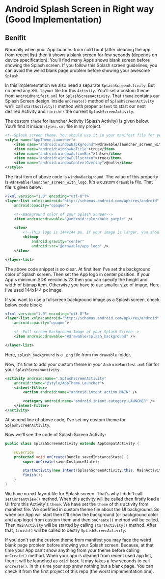 # Android Splash Screen in Right way (Good Implementation)


## Benifit
Normally when your App launchs from cold boot (after cleaning the app from recent list) then it shows a blank screen for few seconds (depends on device specification). You'll find many Apps shows blank screen before showing the Splash screen. If you follow this Splash screen guidelines, you can avoid the weird blank page problem before showing your awesome `Splash`.


In this implementation we also need a separate `SplashScreenActivity`. But no need any `XML layout` file for this `Activity`. You'll set a custom theme from `AndroidManifest.xml` for `SplashScreenActivity`. That `theme` contains our Splash Screen design. Inside `onCreate()` method of `SplashScreenActivity` we'll call `startActivity()` method with proper `Intent` to start our next desired Activity and `finish()` the current `SplashScreenActivity`.

The custom `theme` for launcher Activity (Splash Activity) is given below. You'll find it inside `styles.xml` file in my project.

```xml
<!--Splash screen theme. You should use it in your manifest file for your Splash Activity-->
<style name="AppTheme.Launcher">
    <item name="android:windowBackground">@drawable/launcher_screen_with_logo</item> <!--Also available: @drawable:launcher_screen_with_logo-->
    <item name="android:windowNoTitle">true</item>
    <item name="android:windowActionBar">false</item>
    <item name="android:windowFullscreen">true</item>
    <item name="android:windowContentOverlay">@null</item>
</style>
```

The first item of above code is `windowBackground`. The value of this property is `@drawable/launcher_screen_with_logo`. It's a custom `drawable` file. That file is given below:

```xml
<?xml version="1.0" encoding="utf-8"?>
<layer-list xmlns:android="http://schemas.android.com/apk/res/android"
    android:opacity="opaque">

    <!--Background color of your Splash Screen-->
    <item android:drawable="@android:color/holo_purple" />

    <item>
        <!--This logo is 144x144 px. If your image is larger, you should scale it to fit nicely-->
        <bitmap
            android:gravity="center"
            android:src="@drawable/app_logo" />
    </item>

</layer-list>
```

The above code snippet is so clear. At first item I've set the background color of Splash screen. Then set the App logo in center position. If your App's minimum SDK version is 23 then you can specify the height and width of bitmap item. Otherwise you have to use smaller size of image. Here I've used 144x144 px image.


If you want to use a fullscreen background image as a Splash screen, check below code block:

```xml
<?xml version="1.0" encoding="utf-8"?>
<layer-list xmlns:android="http://schemas.android.com/apk/res/android"
    android:opacity="opaque">

    <!--Full screen Background Image of your Splash Screen-->
    <item android:drawable="@drawable/splash_background" />

</layer-list>
```

Here, `splash_background` is a `.png` file from my `drawable` folder.


Now, it's time to add your custom theme in your `AndroidManifest.xml` file for your `SplashScreenActivity`.

```xml
<activity android:name=".SplashScreenActivity"
    android:theme="@style/AppTheme.Launcher">
    <intent-filter>
        <action android:name="android.intent.action.MAIN" />

        <category android:name="android.intent.category.LAUNCHER" />
    </intent-filter>
</activity>
```
At second line of above code, I've set my custom theme for `SplashScreenActivity`.


Now we'll see the code of Splash Screen Activity:

```java
public class SplashScreenActivity extends AppCompatActivity {

    @Override
    protected void onCreate(Bundle savedInstanceState) {
        super.onCreate(savedInstanceState);

        startActivity(new Intent(SplashScreenActivity.this, MainActivity.class));
        finish();
    }
}
```

We have no `xml` layout file for Splash screen. That's why I didn't call `setContentView()` method. When this activity will be called then firstly load a UI from this Activity's `theme`. We have set the `theme` of this activity from manifest file. We spefified in custom theme file about the UI background. So when our App will start then it'll show the background (or background color and app logo) from custom them and then `onCreate()` method will be called. Then `MainActivity` will be started by calling `startActivity()` method. After that, `finish()` will be called to destry `SplashScreenActivity`.

If you don't set the custom theme from manifest you may face the weird blank page problem before showing your Splash screen. Because, at that time your App can't show anything from your theme before calling `onCreate()` method. When your app is cleaned from recent used app list, then it will be launched as `cold boot`. It may takes a few seconds to call `onCreate()`. In this time your app show nothing but a blank page. You can check it from the first project of this repo (the worst implementation one).